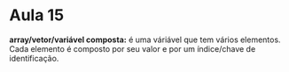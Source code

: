 # Aula 15

**array/vetor/variável composta:** é uma váriável que tem vários elementos. Cada elemento é composto por seu valor e por um índice/chave de identificação.